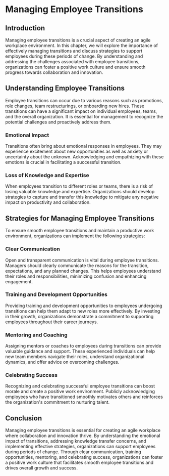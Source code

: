 Managing Employee Transitions
======================================

Introduction
------------

Managing employee transitions is a crucial aspect of creating an agile workplace environment. In this chapter, we will explore the importance of effectively managing transitions and discuss strategies to support employees during these periods of change. By understanding and addressing the challenges associated with employee transitions, organizations can foster a positive work culture and ensure smooth progress towards collaboration and innovation.

Understanding Employee Transitions
----------------------------------

Employee transitions can occur due to various reasons such as promotions, role changes, team restructurings, or onboarding new hires. These transitions can have a significant impact on individual employees, teams, and the overall organization. It is essential for management to recognize the potential challenges and proactively address them.

### Emotional Impact

Transitions often bring about emotional responses in employees. They may experience excitement about new opportunities as well as anxiety or uncertainty about the unknown. Acknowledging and empathizing with these emotions is crucial in facilitating a successful transition.

### Loss of Knowledge and Expertise

When employees transition to different roles or teams, there is a risk of losing valuable knowledge and expertise. Organizations should develop strategies to capture and transfer this knowledge to mitigate any negative impact on productivity and collaboration.

Strategies for Managing Employee Transitions
--------------------------------------------

To ensure smooth employee transitions and maintain a productive work environment, organizations can implement the following strategies:

### Clear Communication

Open and transparent communication is vital during employee transitions. Managers should clearly communicate the reasons for the transition, expectations, and any planned changes. This helps employees understand their roles and responsibilities, minimizing confusion and enhancing engagement.

### Training and Development Opportunities

Providing training and development opportunities to employees undergoing transitions can help them adapt to new roles more effectively. By investing in their growth, organizations demonstrate a commitment to supporting employees throughout their career journeys.

### Mentoring and Coaching

Assigning mentors or coaches to employees during transitions can provide valuable guidance and support. These experienced individuals can help new team members navigate their roles, understand organizational dynamics, and offer advice on overcoming challenges.

### Celebrating Success

Recognizing and celebrating successful employee transitions can boost morale and create a positive work environment. Publicly acknowledging employees who have transitioned smoothly motivates others and reinforces the organization's commitment to nurturing talent.

Conclusion
----------

Managing employee transitions is essential for creating an agile workplace where collaboration and innovation thrive. By understanding the emotional impact of transitions, addressing knowledge transfer concerns, and implementing effective strategies, organizations can support employees during periods of change. Through clear communication, training opportunities, mentoring, and celebrating success, organizations can foster a positive work culture that facilitates smooth employee transitions and drives overall growth and success.
